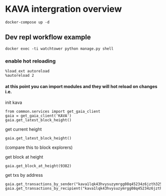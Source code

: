 # KAVA intergration overview

```
docker-compose up -d
```

## Dev repl workflow example
```
docker exec -ti watchtower python manage.py shell
```

### enable hot reloading
```
%load_ext autoreload
%autoreload 2
```

#### at this point you can import modules and they will hot reload on changes i.e.


init kava
```
from common.services import get_gaia_client
gaia = get_gaia_client('KAVA')
gaia.get_latest_block_height()
```

get current height
```
gaia.get_latest_block_height()
```
(compare this to block explorers)



get block at height
```
gaia.get_block_at_height(9382)
```

get txs by address
```
gaia.get_transactions_by_sender("kava1lqk43hvysuzymrgg08q45234z6jzth325pg8sk")
gaia.get_transactions_by_recipient("kava1lqk43hvysuzymrgg08q45234z6jzth325pg8sk")
```
